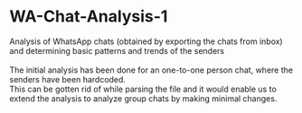 # WA-Chat-Analysis-1
Analysis of WhatsApp chats (obtained by exporting the chats from inbox) and determining basic patterns and trends of the senders
<br><br>
The initial analysis has been done for an one-to-one person chat, where the senders have been hardcoded.
<br>
This can be gotten rid of while parsing the file and it would enable us to extend the analysis to analyze group chats by making minimal changes.